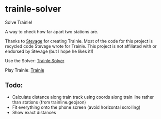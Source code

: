 # trainle-solver
Solve Trainle! 

A way to check how far apart two stations are.

Thanks to [Stevage](https://github.com/stevage/) for creating Trainle. Most of the code for this project is recycled code Stevage wrote for Trainle. This project is not affiliated with or endorsed by Stevage (but I hope he likes it!)

Use the Solver: [Trainle Solver](https://pbgcommits.github.io/trainle-calc/index.html)

Play Trainle: [Trainle](https://trainle.fun/)

## Todo:
- Calculate distance along train track using coords along train line rather than stations (from trainline.geojson)
- Fit everything onto the phone screen (avoid horizontal scrolling)
- Show exact distances
